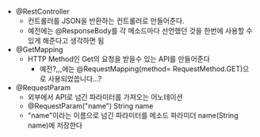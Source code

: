- @RestController
  - 컨트롤러를 JSON을 반환하는 컨트롤러로 만들어준다.
  - 예전에는 @ResponseBody를 각 메소드마다 선언했던 것을 한번에 사용할 수 있게 해준다고 생각하면 됨
- @GetMapping
  - HTTP Method인 Get의 요청을 받을수 있는 API를 만들어준다
    - 예전?,,,에는 @RequestMapping(method= RequestMethod.GET)으로 사용되었씁니다...?
- @RequestParam
  - 외부에서 API로 넘긴 파라미터를 가져오는 어노테이션
  - @RequestParam("name") String name 
  - "name"이라는 이름으로 넘긴 파라미터를 메소드 파라미더 name(String name)에 저장한다